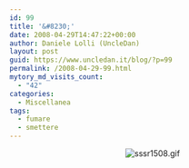 ```yaml
---
id: 99
title: '&#8230;'
date: 2008-04-29T14:47:22+00:00
author: Daniele Lolli (UncleDan)
layout: post
guid: https://www.uncledan.it/blog/?p=99
permalink: /2008-04-29-99.html
mytory_md_visits_count:
  - "42"
categories:
  - Miscellanea
tags:
  - fumare
  - smettere
---
```

<p align="center">
  <img src="https://www.uncledan.it/wp-content/uploads/2008/04/sssr1508.gif" alt="sssr1508.gif" />
</p>